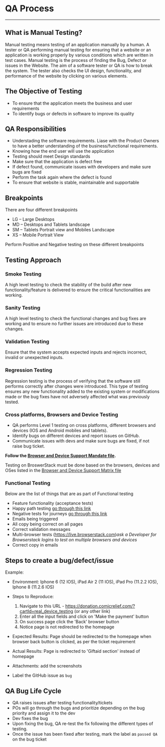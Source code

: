 # QA Process
***

## What is Manual Testing?

Manual testing means testing of an application manually by a human. A tester or QA performing manual testing for ensuring that a website or an application is working properly by various conditions which are written in test cases. 
Manual testing is the process of finding the Bug, Defect or issues in the Website. The aim of a software tester or QA is how to break the system. The tester also checks the UI design, functionality, and performance of the website by clicking on various elements.

## The Objective of Testing

- To ensure that the application meets the business and user requirements
- To identify bugs or defects in software to improve its quality

## QA Responsibilities

- Understading the software requirements. Liase with the Product Owners to have a better understanding of the business/functional requirements.
- Knowing how the end user will use the application
- Testing should meet Design standards
- Make sure that the application is defect free
- If defect found, communicate issues with developers and make sure bugs are fixed
- Perform the task again where the defect is found
- To ensure that website is stable, maintainable and supportable

## Breakpoints

There are four different breakpoints

- LG – Large Desktops
- MD – Desktops and Tablets landscape
- SM – Tablets Portrait view and Mobiles Landscape
- XS – Mobile Portrait View

Perform Positive and Negative testing on these different breakpoints

## Testing Approach

### Smoke Testing

A high level testing to check the stability of the build after new
functionality/feature is delivered to ensure the critical functionalities are
working.

### Sanity Testing

A high level testing to check the functional changes and bug fixes are working
and to ensure no further issues are introduced due to these changes.

### Validation Testing

Ensure that the system accepts expected inputs and rejects incorrect, invalid
or unexpected inputs.

### Regression Testing

Regression testing is the process of verifying that the software still performs
correctly after changes were introduced. This type of testing ensures any new
functionality added to the existing system or modifications made or the bug
fixes have not adversely affected what was previously tested. 

### Cross platforms, Browsers and Device Testing

- QA performs Level 1 testing on cross platforms, different browsers and devices (IOS and Android mobiles and tablets).
- Identify bugs on different devices and report issues on GitHub.
- Communicate issues with devs and make sure bugs are fixed, if not raise bug ticket.

**Follow the [Browser and Device Support Mandate file](https://comicrelief.app.box.com/file/292129841782).**
 
Testing on BroswerStack must be done based on the browsers, devices and OSes
listed in the [Browser and Device Support Matrix file](https://comicrelief.app.box.com/file/304111826495)

### Functional Testing

Below are the list of things that are as part of Functional testing 

- Feature functionality (acceptance tests)
- Happy path testing [go through this link](https://www.softwaretestinghelp.com/positive-testing/)
- Negative tests for journeys [go through this link](https://www.softwaretestinghelp.com/positive-testing/)
- Emails being triggered
- All copy being correct on all pages
- Correct validation messages
- Multi-browser tests (https://live.browserstack.com)_ask a Developer for Browserstack logins to test on multiple browsers and devices_
- Correct copy in emails

## Steps to create a bug/defect/issue

Example:

- Environment: Iphone 6 (12 IOS), iPad Air 2 (11 IOS), iPad Pro (11.2.2 IOS), Iphone 8 (11.2.6 IOS)
- Steps to Reproduce:

  1. Navigate to this URL - https://donation.comicrelief.com/?cartId=real_device_testing (or any other link)
  2. Enter all the input fields and click on 'Make the payment' button
  3. On success page click the 'Back' browser button
  4. Notice page is not redirected to the homepage
 
- Expected Results: Page should be redirected to the homepage when browser back button is clicked, as per the ticket requirement
- Actual Results: Page is redirected to 'Giftaid section' instead of homepage
- Attachments: add the screenshots 
- Label the GitHub issue as `bug`

## QA Bug Life Cycle

- QA raises issues after testing functionality/tickets  
- POs will go through the bugs and prioritize depending on the bug priority and assign it to the dev
- Dev fixes the bug
- Upon fixing the bug, QA re-test the fix following the different types of testing. 
- Once the issue has been fixed after testing, mark the label as `passed QA` on the bug ticket

